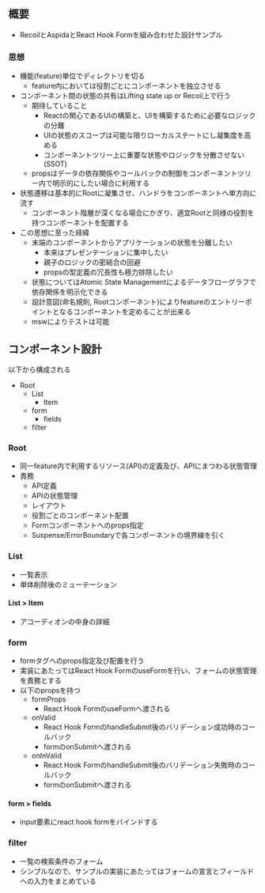 ## 概要

- RecoilとAspidaとReact Hook Formを組み合わせた設計サンプル

### 思想

- 機能(feature)単位でディレクトリを切る
  - feature内においては役割ごとにコンポーネントを独立させる
- コンポーネント間の状態の共有はLifting state up or Recoil上で行う
  - 期待していること
    - Reactの関心であるUIの構築と、UIを構築するために必要なロジックの分離
    - UIの状態のスコープは可能な限りローカルステートにし凝集度を高める
    - コンポーネントツリー上に重要な状態やロジックを分散させない(SSOT)
  - propsはデータの依存関係やコールバックの制御をコンポーネントツリー内で明示的にしたい場合に利用する
- 状態遷移は基本的にRootに凝集させ、ハンドラをコンポーネントへ単方向に流す
  - コンポーネント階層が深くなる場合にかぎり、適宜Rootと同様の役割を持つコンポーネントを配置する
- この思想に至った経緯
  - 末端のコンポーネントからアプリケーションの状態を分離したい
    - 本来はプレゼンテーションに集中したい
    - 親子のロジックの密結合の回避
    - propsの型定義の冗長性も極力排除したい
  - 状態についてはAtomic State Managementによるデータフローグラフで依存関係を明示化できる
  - 設計意図(命名規則, Rootコンポーネント)によりfeatureのエントリーポイントとなるコンポーネントを定めることが出来る
  - mswによりテストは可能

## コンポーネント設計

以下から構成される

- Root
  - List
    - Item
  - form
    - fields
  - filter

### Root

- 同一feature内で利用するリソース(API)の定義及び、APIにまつわる状態管理
- 責務
  - API定義
  - APIの状態管理
  - レイアウト
  - 役割ごとのコンポーネント配置
  - Formコンポーネントへのprops指定
  - Suspense/ErrorBoundaryで各コンポーネントの境界線を引く

### List

- 一覧表示
- 単体削除後のミューテーション

#### List > Item

- アコーディオンの中身の詳細

### form

- formタグへのprops指定及び配置を行う
- 実装にあたってはReact Hook FormのuseFormを行い、フォームの状態管理を責務とする
- 以下のpropsを持つ
  - formProps
    - React Hook FormのuseFormへ渡される
  - onValid
    - React Hook FormのhandleSubmit後のバリデーション成功時のコールバック
    - formのonSubmitへ渡される
  - onInValid
    - React Hook FormのhandleSubmit後のバリデーション失敗時のコールバック
    - formのonSubmitへ渡される


#### form > fields

- input要素にreact hook formをバインドする

### filter

- 一覧の検索条件のフォーム
- シンプルなので、サンプルの実装にあたってはフォームの宣言とフィールドへの入力をまとめている
